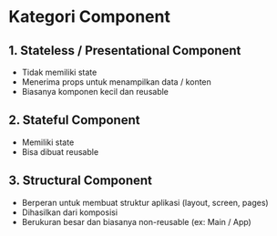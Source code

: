 # Kategori Component

## 1. Stateless / Presentational Component
- Tidak memiliki state
- Menerima props untuk menampilkan data / konten
- Biasanya komponen kecil dan reusable

## 2. Stateful Component
- Memiliki state
- Bisa dibuat reusable

## 3. Structural Component
- Berperan untuk membuat struktur aplikasi (layout, screen, pages)
- Dihasilkan dari komposisi
- Berukuran besar dan biasanya non-reusable (ex: Main / App)